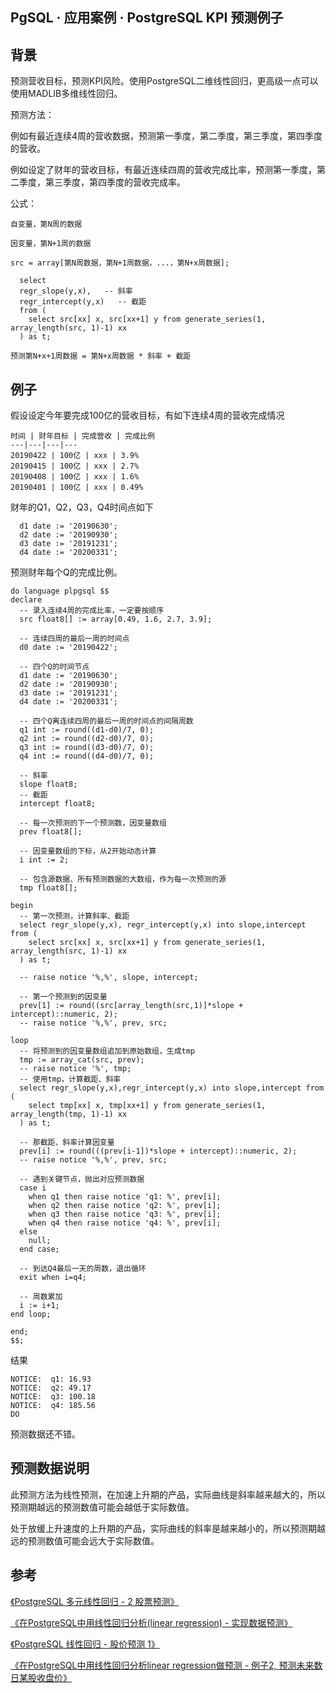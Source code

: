## PgSQL · 应用案例 · PostgreSQL KPI 预测例子


    
## 背景

预测营收目标，预测KPI风险。使用PostgreSQL二维线性回归，更高级一点可以使用MADLIB多维线性回归。  


预测方法：  


例如有最近连续4周的营收数据，预测第一季度，第二季度，第三季度，第四季度的营收。  


例如设定了财年的营收目标，有最近连续四周的营收完成比率，预测第一季度，第二季度，第三季度，第四季度的营收完成率。  


公式：  

```LANG
自变量，第N周的数据  
  
因变量，第N+1周的数据  
  
src = array[第N周数据，第N+1周数据，...，第N+x周数据];  
  
  select   
  regr_slope(y,x),   -- 斜率  
  regr_intercept(y,x)   -- 截距  
  from (  
    select src[xx] x, src[xx+1] y from generate_series(1, array_length(src, 1)-1) xx  
  ) as t;  
  
预测第N+x+1周数据 = 第N+x周数据 * 斜率 + 截距  

```

## 例子

假设设定今年要完成100亿的营收目标，有如下连续4周的营收完成情况  

```LANG
时间 | 财年目标 | 完成营收 | 完成比例  
---|---|---|---  
20190422 | 100亿 | xxx | 3.9%   
20190415 | 100亿 | xxx | 2.7%   
20190408 | 100亿 | xxx | 1.6%   
20190401 | 100亿 | xxx | 0.49%   

```


财年的Q1，Q2，Q3，Q4时间点如下  

```LANG
  d1 date := '20190630';   
  d2 date := '20190930';   
  d3 date := '20191231';   
  d4 date := '20200331';   

```


预测财年每个Q的完成比例。  

```LANG
do language plpgsql $$  
declare  
  -- 录入连续4周的完成比率，一定要按顺序  
  src float8[] := array[0.49, 1.6, 2.7, 3.9];   
    
  -- 连续四周的最后一周的时间点  
  d0 date := '20190422';   
    
  -- 四个Q的时间节点  
  d1 date := '20190630';   
  d2 date := '20190930';   
  d3 date := '20191231';   
  d4 date := '20200331';   
    
  -- 四个Q离连续四周的最后一周的时间点的间隔周数  
  q1 int := round((d1-d0)/7, 0);   
  q2 int := round((d2-d0)/7, 0);   
  q3 int := round((d3-d0)/7, 0);   
  q4 int := round((d4-d0)/7, 0);   
    
  -- 斜率  
  slope float8;   
  -- 截距  
  intercept float8;   
    
  -- 每一次预测的下一个预测数，因变量数组  
  prev float8[];   
    
  -- 因变量数组的下标，从2开始动态计算  
  i int := 2;   
    
  -- 包含源数据、所有预测数据的大数组，作为每一次预测的源  
  tmp float8[];   
  
begin  
  -- 第一次预测，计算斜率、截距  
  select regr_slope(y,x), regr_intercept(y,x) into slope,intercept from (  
    select src[xx] x, src[xx+1] y from generate_series(1, array_length(src, 1)-1) xx  
  ) as t;  
  
  -- raise notice '%,%', slope, intercept;  
    
  -- 第一个预测到的因变量  
  prev[1] := round((src[array_length(src,1)]*slope + intercept)::numeric, 2);  
  -- raise notice '%,%', prev, src;  
  
loop  
  -- 将预测到的因变量数组追加到原始数组，生成tmp  
  tmp := array_cat(src, prev);  
  -- raise notice '%', tmp;  
  -- 使用tmp，计算截距、斜率  
  select regr_slope(y,x),regr_intercept(y,x) into slope,intercept from (  
    select tmp[xx] x, tmp[xx+1] y from generate_series(1, array_length(tmp, 1)-1) xx  
  ) as t;  
  
  -- 那截距、斜率计算因变量  
  prev[i] := round(((prev[i-1])*slope + intercept)::numeric, 2);  
  -- raise notice '%,%', prev, src;  
    
  -- 遇到关键节点，抛出对应预测数据  
  case i   
    when q1 then raise notice 'q1: %', prev[i];  
    when q2 then raise notice 'q2: %', prev[i];  
    when q3 then raise notice 'q3: %', prev[i];  
    when q4 then raise notice 'q4: %', prev[i];  
  else  
    null;  
  end case;  
    
  -- 到达Q4最后一天的周数，退出循环  
  exit when i=q4;  
    
  -- 周数累加  
  i := i+1;  
end loop;  
    
end;  
$$;  

```


结果  

```LANG
NOTICE:  q1: 16.93  
NOTICE:  q2: 49.17  
NOTICE:  q3: 100.18  
NOTICE:  q4: 185.56  
DO  

```


预测数据还不错。  

## 预测数据说明

此预测方法为线性预测，在加速上升期的产品，实际曲线是斜率越来越大的，所以预测期越远的预测数值可能会越低于实际数值。  


处于放缓上升速度的上升期的产品，实际曲线的斜率是越来越小的，所以预测期越远的预测数值可能会远大于实际数值。  

## 参考

[《PostgreSQL 多元线性回归 - 2 股票预测》][0]  


[《在PostgreSQL中用线性回归分析(linear regression) - 实现数据预测》][1]  


[《PostgreSQL 线性回归 - 股价预测 1》][2]  


[《在PostgreSQL中用线性回归分析linear regression做预测 - 例子2, 预测未来数日某股收盘价》][3]  


[0]: https://github.com/digoal/blog/blob/master/201512/20151214_01.md
[1]: https://github.com/digoal/blog/blob/master/201503/20150303_01.md
[2]: https://github.com/digoal/blog/blob/master/201503/20150304_01.md
[3]: https://github.com/digoal/blog/blob/master/201503/20150305_01.md